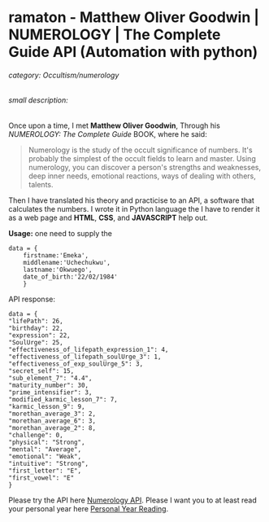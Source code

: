 # ramaton - Matthew Oliver Goodwin | NUMEROLOGY | The Complete Guide API (Automation with python)

###### category: Occultism/numerology

###### small description:
Once upon a time, I met **Matthew Oliver Goodwin**, Through his _NUMEROLOGY: The Complete Guide_ BOOK, where he said:

>Numerology is the study of the occult significance of numbers. It's probably the simplest of the occult fields to learn and master. Using numerology, you can discover a person's strengths and weaknesses, deep inner needs, emotional reactions, ways of dealing with others, talents.

Then I have translated his theory and practicise to an API, a software that calculates the numbers. I wrote it in Python language the I have to render it as a web page and **HTML**, **CSS**, and **JAVASCRIPT** help out.

**Usage:** one need to supply the
```
data = {
    firstname:'Emeka', 
    middlename:'Uchechukwu', 
    lastname:'Okwuego',
    date_of_birth:'22/02/1984'
    }
```
API response: 

```
data = {
"lifePath": 26,
"birthday": 22,
"expression": 22,
"SoulUrge": 25,
"effectiveness_of_lifepath_expression_1": 4,
"effectiveness_of_lifepath_soulUrge_3": 1,
"effectiveness_of_exp_soulUrge_5": 3,
"secret_self": 15,
"sub_element_7": "4.4",  
"maturity_number": 30,
"prime_intensifier": 3,
"modified_karmic_lesson_7": 7,
"karmic_lesson_9": 9,
"morethan_average_3": 2,
"morethan_average_6": 3,
"morethan_average_2": 8,
"challenge": 0,
"physical": "Strong",
"mental": "Average",
"emotional": "Weak",
"intuitive": "Strong",
"first_letter": "E",
"first_vowel": "E"
}
```

Please try the API here [Numerology API](https://su16oe.deta.dev/docs#/).
Please I want you to at least read your personal year here [Personal Year Reading](https://princely.com.ng/demo).

